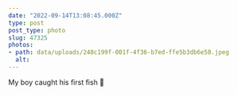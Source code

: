 ```yaml
---
date: "2022-09-14T13:08:45.000Z"
type: post 
post_type: photo
slug: 47325
photos: 
- path: data/uploads/248c199f-001f-4f36-b7ed-ffe5b3db6e58.jpeg
  alt: 
---
```

My boy caught his first fish 🐠 
